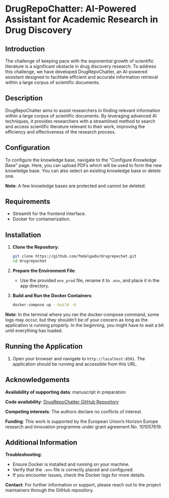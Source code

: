 

# DrugRepoChatter: AI-Powered Assistant for Academic Research in Drug Discovery


## Introduction
The challenge of keeping pace with the exponential growth of scientific literature is a significant obstacle in drug discovery research. To address this challenge, we have developed DrugRepoChatter, an AI-powered assistant designed to facilitate efficient and accurate information retrieval within a large corpus of scientific documents.

## Description
DrugRepoChatter aims to assist researchers in finding relevant information within a large corpus of scientific documents. By leveraging advanced AI techniques, it provides researchers with a streamlined method to search and access scientific literature relevant to their work, improving the efficiency and effectiveness of the research process.

## Configuration
To configure the knowledge base, navigate to the "Configure Knowledge Base" page. Here, you can upload PDFs which will be used to form the new knowledge base. You can also select an existing knowledge base or delete one.

**Note**: A few knowledge bases are protected and cannot be deleted.

## Requirements

- Streamlit for the frontend interface.
- Docker for containerization.

## Installation
1. **Clone the Repository**:
    ```bash
    git clone https://github.com/fmdelgado/drugrepochat.git
    cd drugrepochat
    ```

2. **Prepare the Environment File**:
    - Use the provided `env_prod` file, rename it to `.env`, and place it in the app directory.

3. **Build and Run the Docker Containers**:
    ```bash
    docker-compose up --build -d
    ```

**Note**: In the terminal where you ran the docker-compose command, some logs may occur, but they shouldn’t be of your concern as long as the application is running properly. In the beginning, you might have to wait a bit until everything has loaded.

## Running the Application
1. Open your browser and navigate to `http://localhost:8501`. The application should be running and accessible from this URL.

## Acknowledgements
**Availability of supporting data**: manuscript in preparation

**Code availability**: [DrugRepoChatter GitHub Repository](https://github.com/fmdelgado/drugrepochat)

**Competing interests**: The authors declare no conflicts of interest.

**Funding**: This work is supported by the European Union’s Horizon Europe research and innovation programme under grant agreement No. 101057619.

## Additional Information
**Troubleshooting**:
- Ensure Docker is installed and running on your machine.
- Verify that the `.env` file is correctly placed and configured.
- If you encounter issues, check the Docker logs for more details.

**Contact**:
For further information or support, please reach out to the project maintainers through the GitHub repository.
